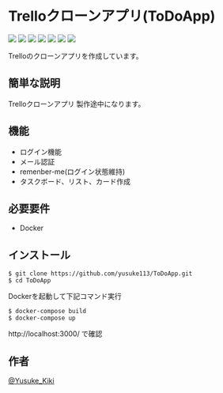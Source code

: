 # Trelloクローンアプリ(ToDoApp)
<img src="https://img.shields.io/badge/-HTML5-333.svg?logo=html5&style=flat">
<img src="https://img.shields.io/badge/-CSS3-1572B6.svg?logo=css3&style=flat">
<img src="https://img.shields.io/badge/-Ruby-CC342D.svg?logo=ruby&style=flat">
<img src="https://img.shields.io/badge/Javascript-276DC3.svg?logo=javascript&style=flat">
<img src="https://img.shields.io/badge/-Rails-CC0000.svg?logo=Ruby on Rails&style=flat">
<img src="https://img.shields.io/badge/-jQuery-0769AD.svg?logo=jquery&style=flat">
<img src="https://img.shields.io/badge/-Docker-EEE.svg?logo=docker&style=flat">

  Trelloのクローンアプリを作成しています。
 
## 簡単な説明
 
  Trelloクローンアプリ
  製作途中になります。

## 機能
 
- ログイン機能
- メール認証
- remenber-me(ログイン状態維持)
- タスクボード、リスト、カード作成
 
## 必要要件
 
- Docker
 
## インストール
 
```
$ git clone https://github.com/yusuke113/ToDoApp.git
$ cd ToDoApp
```
Dockerを起動して下記コマンド実行
```
$ docker-compose build
$ docker-compose up
```
http://localhost:3000/  で確認
 
## 作者
 
[@Yusuke_Kiki](https://twitter.com/Yusuke_Kiki)
